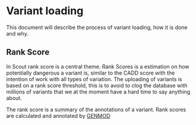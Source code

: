 # Variant loading

This document will describe the process of variant loading, how it is done and why.

## Rank Score

In Scout rank score is a central theme. Rank Scores is a estimation on how potentially dangerous a variant is, similar to the CADD score with the intention of work with all types of variation.
The uploading of variants is based on a rank score threshold, this is to avoid to clog the database with millions of variants that we at the moment have a hard time to say anything about.

The rank score is a summary of the annotations of a variant. Rank scores are calculated and annotated by [GENMOD][genmod]

[genmod]: https://github.com/moonso/genmod
